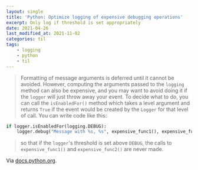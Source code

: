 ```yaml
---
layout: single
title: 'Python: Optimize logging of expensive debugging operations'
excerpt: Only log if threshold is set appropriately
date: 2021-04-26
last_modified_at: 2021-11-02
categories: til
tags:
    - logging
    - python
    - til
---
```


> Formatting of message arguments is deferred until it cannot be avoided.
> However, computing the arguments passed to the `logging` method can also be expensive,
> and you may want to avoid doing it if the `logger` will just throw away your event.
> To decide what to do, you can call the `isEnabledFor()` method which takes a level argument
> and returns `True` if the event would be created by the `Logger` for that level of call.
> You can write code like this:

```python
if logger.isEnabledFor(logging.DEBUG):
    logger.debug("Message with %s, %s", expensive_func1(), expensive_func2())
```

> so that if the `logger`'s threshold is set above `DEBUG`,
> the calls to `expensive_func1()` and `expensive_func2()` are never made.

Via [docs.python.org](https://docs.python.org/3/howto/logging.html#optimization).
